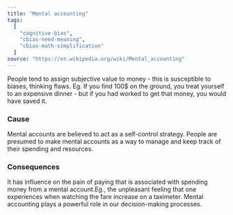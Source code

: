 ```yaml
---
title: "Mental accounting"
tags:
  [
    "cognitive-bias",
    "cbias-need-meaning",
    "cbias-math-simplification"
  ]
source: "https://en.wikipedia.org/wiki/Mental_accounting"
---
```


People tend to assign subjective value to money - this is susceptible to biases, thinking flaws. Eg. If you find 100$ on the ground, you treat yourself to an expensive dinner - but if you had worked to get that money, you would have saved it.

### Cause

Mental accounts are believed to act as a self-control strategy. People are presumed to make mental accounts as a way to manage and keep track of their spending and resources.

### Consequences

It has influence on the pain of paying that is associated with spending money from a mental account.Eg., the unpleasant feeling that one experiences when watching the fare increase on a taximeter.
Mental accounting plays a powerful role in our decision-making processes.

